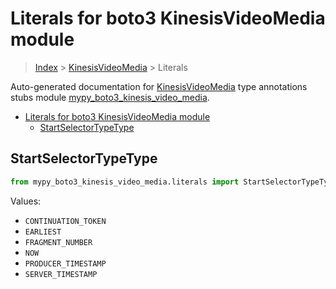 # Literals for boto3 KinesisVideoMedia module

> [Index](..) > [KinesisVideoMedia](.) > Literals

Auto-generated documentation for
[KinesisVideoMedia](https://boto3.amazonaws.com/v1/documentation/api/1.17.72/reference/services/kinesis-video-media.html#KinesisVideoMedia)
type annotations stubs module
[mypy_boto3_kinesis_video_media](https://pypi.org/project/mypy-boto3-kinesis-video-media/).

- [Literals for boto3 KinesisVideoMedia module](#literals-for-boto3-kinesisvideomedia-module)
  - [StartSelectorTypeType](#startselectortypetype)

## StartSelectorTypeType

```python
from mypy_boto3_kinesis_video_media.literals import StartSelectorTypeType
```

Values:

- `CONTINUATION_TOKEN`
- `EARLIEST`
- `FRAGMENT_NUMBER`
- `NOW`
- `PRODUCER_TIMESTAMP`
- `SERVER_TIMESTAMP`
